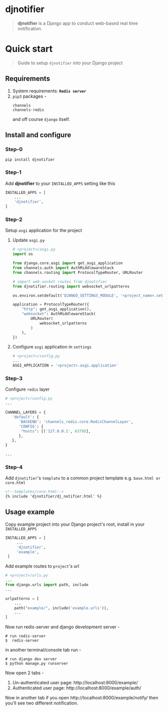 # djnotifier
>**djnotifier** is a Django app to conduct web-based real time notification.


# Quick start
> Guide to setup `djnotifier` into your Django project

## Requirements
1. System requirements: **`Redis server`**
2. `pip3` packages -
    ```text
    channels
    channels-redis
    ```
   and off course `django` itself.

## Install and configure
### Step-0
```shell
pip install djnotifier
```

### Step-1
Add **djnotifier** to your `INSTALLED_APPS` setting like this

 ```python
INSTALLED_APPS = [
     ...
     'djnotifier',
 ]
 ```

### Step-2
Setup `asgi` application for the project

1. Update `asgi.py`
   ```python
   # <project>/asgi.py
   import os
   
   from django.core.asgi import get_asgi_application
   from channels.auth import AuthMiddlewareStack
   from channels.routing import ProtocolTypeRouter, URLRouter
   
   # import web-socket routes from djnotifier
   from djnotifier.routing import websocket_urlpatterns
   
   os.environ.setdefault('DJANGO_SETTINGS_MODULE', '<project_name>.settings')
   
   application = ProtocolTypeRouter({
       "http": get_asgi_application(),
       "websocket": AuthMiddlewareStack(
           URLRouter(
               websocket_urlpatterns
           )
       ),
   })
   ```
2. Configure `asgi` application in `settings` 
   ```python
   # <project>/config.py
   ...
   ASGI_APPLICATION = '<project>.asgi.application'
   ```

### Step-3
Configure `redis` layer
```python
# <project>/config.py
...

CHANNEL_LAYERS = {
   'default': {
      'BACKEND': 'channels_redis.core.RedisChannelLayer',
      'CONFIG': {
       "hosts": [('127.0.0.1', 6379)],
      },
   },
}

...
```

### Step-4
Add `djnotifier`'s `template` to a common project template e.g. `base.html or core.html`
```html
<!--templates/core.html-->
{% include 'djnotifier/dj_notifier.html' %}
```


## Usage example
Copy example project into your Django project's root, install in your `INSTALLED_APPS`
```python
INSTALLED_APPS = [
     ...
     'djnotifier',
     'example',
 ]
 ```
Add example routes to `project`'s url 
```python
# <project>/urls.py
...
from django.urls import path, include
...

urlpatterns = [
    ...
    path("example/", include('example.urls')),
    ...
]
```

Now run redis-server and django development server -
```shell
# run redis-server
$  redis-server
```
in another terminal/console tab run -
```shell
# run django dev server
$ python manage.py runserver
```

Now open 2 tabs - 
1. Un-authenticated user page: http://localhost:8000/example/
2. Authenticated user page: http://localhost:8000/example/auth/

Now in another tab if you open http://localhost:8000/example/notify/
then you'll see two different notification.
